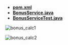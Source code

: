 * **[pom.xml](https://github.com/maxim-valov/Bonus_Calculator/blob/master/pom.xml)**
* **[BonusService.java](https://github.com/maxim-valov/Bonus_Calculator/blob/master/src/main/java/BonusService.java)**
* **[BonusServiceTest.java](https://github.com/maxim-valov/Bonus_Calculator/blob/master/src/test/java/BonusServiceTest.java)**

![bonus_calc1](https://user-images.githubusercontent.com/74412798/111690397-e1d85100-880b-11eb-8d02-836c6c50fb0f.PNG)

![bonus_calc2](https://user-images.githubusercontent.com/74412798/111690411-e7359b80-880b-11eb-95b2-877ef777242c.PNG)
